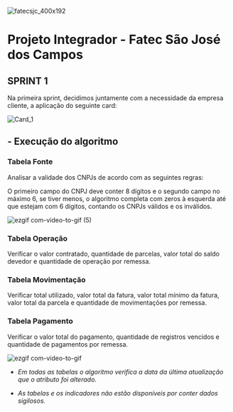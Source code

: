 ![fatecsjc_400x192](https://user-images.githubusercontent.com/56441534/87232319-5234f580-c394-11ea-9183-2fdc7de82b54.png)


# Projeto Integrador - Fatec São José dos Campos 


## SPRINT 1

Na primeira sprint, decidimos juntamente com a necessidade da empresa cliente, a aplicação do seguinte card:

![Card_1](https://user-images.githubusercontent.com/56441214/87236779-a60b0300-c3c3-11ea-8244-d7f2d4497e03.png)


## - Execução do algoritmo

### Tabela Fonte

Analisar a validade dos CNPJs de acordo com as seguintes regras:

O primeiro campo do CNPJ deve conter 8 dígitos e o segundo campo no máximo 6, se tiver menos, o algoritmo completa com zeros à esquerda até que estejam com 6 dígitos, contando os CNPJs válidos e os inválidos. 


![ezgif com-video-to-gif (5)](https://user-images.githubusercontent.com/57918707/82106998-d2bfd880-96fa-11ea-88db-1056177454e8.gif)



### Tabela Operação
Verificar o valor contratado, quantidade de parcelas, valor total do saldo devedor e quantidade de operação por remessa.

### Tabela Movimentação
Verificar total utilizado, valor total da fatura, valor total mínimo da fatura, valor total da parcela e quantidade de movimentações por remessa.

### Tabela Pagamento 
Verificar o valor total do pagamento, quantidade de registros vencidos e quantidade de pagamentos por remessa.



![ezgif com-video-to-gif](https://user-images.githubusercontent.com/57918707/82107358-61cdf000-96fd-11ea-975e-172898360aaa.gif)






* *Em todas as tabelas o algoritmo verifica a data da última atualização que o atributo foi alterado.*

* *As tabelas e os indicadores não estão disponíveis por conter dados sigilosos.*


